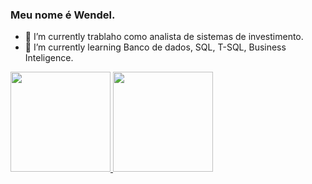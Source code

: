 ### Meu nome é Wendel.
- 🔭 I’m currently  trablaho como analista de sistemas de investimento.
- 🌱 I’m currently learning  Banco de dados, SQL, T-SQL, Business Inteligence.

 <div>
  <a href="https://github.com/wendel-passos">
  <img height="160em" src="https://github-readme-stats.vercel.app/api?username=wendel-passos&show_icons=true&theme=dark&include_all_commits=true&count_private=true"/>
  <img height="160em" src="https://github-readme-stats.vercel.app/api/top-langs/?username=wendel-passos&layout=demo&langs_count=7&theme=dark"/>
</div>
  

